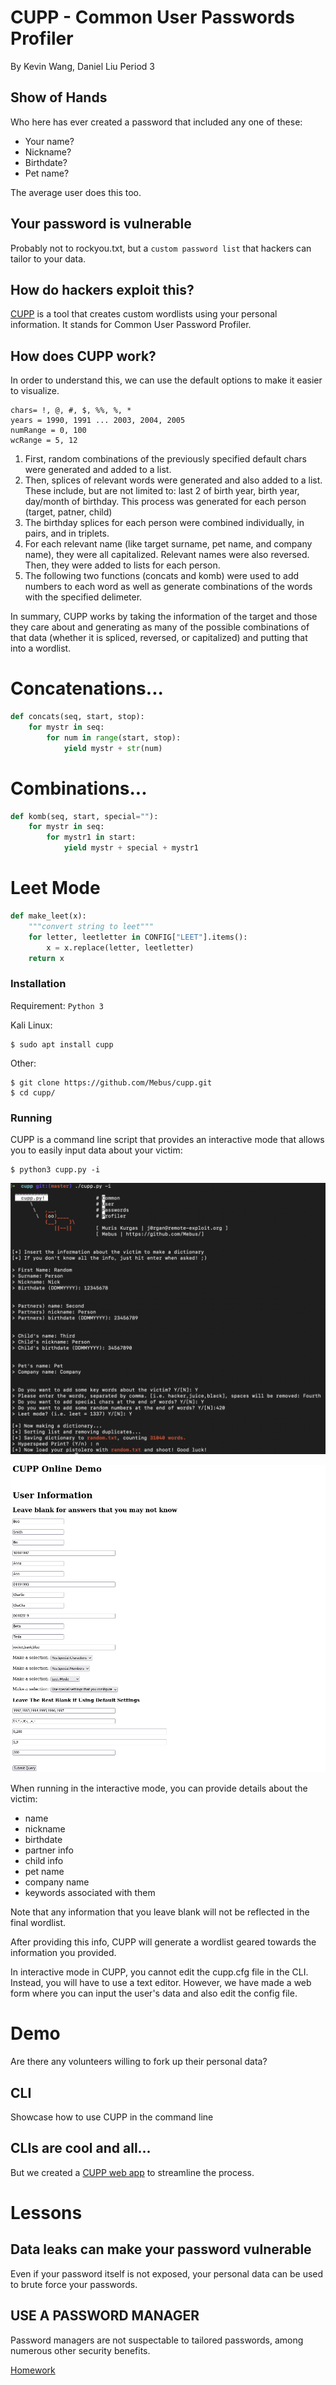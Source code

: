# CUPP - Common User Passwords Profiler
By Kevin Wang, Daniel Liu
Period 3

## Show of Hands
Who here has ever created a password that included any one of these:
* Your name?
* Nickname?
* Birthdate?
* Pet name?

The average user does this too.

## Your password is vulnerable
Probably not to rockyou.txt, but a `custom password list` that hackers can tailor to your data.

## How do hackers exploit this?
[CUPP](https://github.com/Mebus/cupp) is a tool that creates custom wordlists using your personal information. It stands for Common User Password Profiler.

## How does CUPP work?
In order to understand this, we can use the default options to make it easier to visualize.
```
chars= !, @, #, $, %%, %, *
years = 1990, 1991 ... 2003, 2004, 2005
numRange = 0, 100
wcRange = 5, 12
```

1. First, random combinations of the previously specified default chars were generated and added to a list.
2. Then, splices of relevant words were generated and also added to a list. These include, but are not limited to: last 2 of birth year, birth year, day/month of birthday. This process was generated for each person (target, patner, child)
3. The birthday splices for each person were combined individually, in pairs, and in triplets.
4. For each relevant name (like target surname, pet name, and company name), they were all capitalized. Relevant names were also reversed. Then, they were added to lists for each person.
5. The following two functions (concats and komb) were used to add numbers to each word as well as generate combinations of the words with the specified delimeter.

In summary, CUPP works by taking the information of the target and those they care about and generating as many of the possible combinations of that data (whether it is spliced, reversed, or capitalized) and putting that into a wordlist.

# Concatenations...
```py
def concats(seq, start, stop):
    for mystr in seq:
        for num in range(start, stop):
            yield mystr + str(num)
```
# Combinations...
```py
def komb(seq, start, special=""):
    for mystr in seq:
        for mystr1 in start:
            yield mystr + special + mystr1
```
# Leet Mode
```py
def make_leet(x):
    """convert string to leet"""
    for letter, leetletter in CONFIG["LEET"].items():
        x = x.replace(letter, leetletter)
    return x
```

### Installation
Requirement: `Python 3`

Kali Linux:
```
$ sudo apt install cupp
```

Other:

```
$ git clone https://github.com/Mebus/cupp.git
$ cd cupp/
```

### Running
CUPP is a command line script that provides an interactive mode that allows you to easily input data about your victim:

```
$ python3 cupp.py -i
```
![cupp interactive mode](cupp.png "interactive")

![cupp interactive mode](demo.png "web form")


When running in the interactive mode, you can provide details about the victim:

* name
* nickname
* birthdate
* partner info
* child info
* pet name
* company name
* keywords associated with them

Note that any information that you leave blank will not be reflected in the final wordlist.

After providing this info, CUPP will generate a wordlist geared towards the  information you provided.

In interactive mode in CUPP, you cannot edit the cupp.cfg file in the CLI. Instead, you will have to use a text editor.
However, we have made a web form where you can input the user's data and also edit the config file.

# Demo
Are there any volunteers willing to fork up their personal data?

## CLI
Showcase how to use CUPP in the command line

## CLIs are cool and all...
But we created a [CUPP web app]() to streamline the process.

# Lessons

## Data leaks can make your password vulnerable
Even if your password itself is not exposed, your personal data can be used to brute force your passwords.

## USE A PASSWORD MANAGER
Password managers are not suspectable to tailored passwords, among numerous other security benefits.

[Homework](https://github.com/Stuycs-K/final-project-3-wangk-liud/blob/main/HOMEWORK.md)